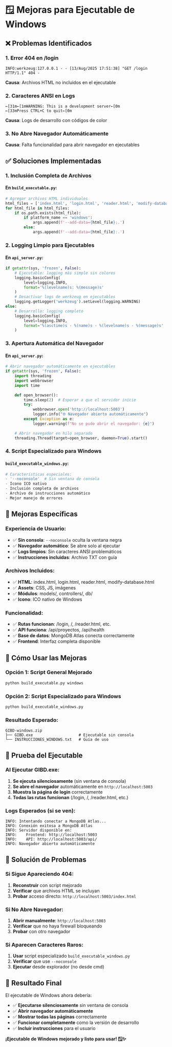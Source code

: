 # 🪟 Mejoras para Ejecutable de Windows

## ❌ Problemas Identificados

### 1. **Error 404 en /login**
```
INFO:werkzeug:127.0.0.1 - - [13/Aug/2025 17:51:38] "GET /login HTTP/1.1" 404 -
```
**Causa**: Archivos HTML no incluidos en el ejecutable

### 2. **Caracteres ANSI en Logs**
```
←[31m←[1mWARNING: This is a development server←[0m
←[33mPress CTRL+C to quit←[0m
```
**Causa**: Logs de desarrollo con códigos de color

### 3. **No Abre Navegador Automáticamente**
**Causa**: Falta funcionalidad para abrir navegador en ejecutables

## ✅ Soluciones Implementadas

### 1. **Inclusión Completa de Archivos**

#### En `build_executable.py`:
```python
# Agregar archivos HTML individuales
html_files = ['index.html', 'login.html', 'reader.html', 'modify-database.html']
for html_file in html_files:
    if os.path.exists(html_file):
        if platform_name == 'windows':
            args.append(f'--add-data={html_file};.')
        else:
            args.append(f'--add-data={html_file}:.')
```

### 2. **Logging Limpio para Ejecutables**

#### En `api_server.py`:
```python
if getattr(sys, 'frozen', False):
    # Ejecutable: logging más simple sin colores
    logging.basicConfig(
        level=logging.INFO,
        format='%(levelname)s: %(message)s'
    )
    # Desactivar logs de werkzeug en ejecutables
    logging.getLogger('werkzeug').setLevel(logging.WARNING)
else:
    # Desarrollo: logging completo
    logging.basicConfig(
        level=logging.INFO,
        format='%(asctime)s - %(name)s - %(levelname)s - %(message)s'
    )
```

### 3. **Apertura Automática del Navegador**

#### En `api_server.py`:
```python
# Abrir navegador automáticamente en ejecutables
if getattr(sys, 'frozen', False):
    import threading
    import webbrowser
    import time
    
    def open_browser():
        time.sleep(2)  # Esperar a que el servidor inicie
        try:
            webbrowser.open('http://localhost:5003')
            logger.info("🌐 Navegador abierto automáticamente")
        except Exception as e:
            logger.warning(f"No se pudo abrir el navegador: {e}")
    
    # Abrir navegador en hilo separado
    threading.Thread(target=open_browser, daemon=True).start()
```

### 4. **Script Especializado para Windows**

#### `build_executable_windows.py`:
```python
# Características especiales:
- '--noconsole'  # Sin ventana de consola
- Icono ICO nativo
- Inclusión completa de archivos
- Archivo de instrucciones automático
- Mejor manejo de errores
```

## 🎯 Mejoras Específicas

### **Experiencia de Usuario:**
- ✅ **Sin consola**: `--noconsole` oculta la ventana negra
- ✅ **Navegador automático**: Se abre solo al ejecutar
- ✅ **Logs limpios**: Sin caracteres ANSI problemáticos
- ✅ **Instrucciones incluidas**: Archivo TXT con guía

### **Archivos Incluidos:**
- ✅ **HTML**: index.html, login.html, reader.html, modify-database.html
- ✅ **Assets**: CSS, JS, imágenes
- ✅ **Módulos**: models/, controllers/, db/
- ✅ **Icono**: ICO nativo de Windows

### **Funcionalidad:**
- ✅ **Rutas funcionan**: /login, /, /reader.html, etc.
- ✅ **API funciona**: /api/proyectos, /api/health
- ✅ **Base de datos**: MongoDB Atlas conecta correctamente
- ✅ **Frontend**: Interfaz completa disponible

## 🚀 Cómo Usar las Mejoras

### **Opción 1: Script General Mejorado**
```bash
python build_executable.py windows
```

### **Opción 2: Script Especializado para Windows**
```bash
python build_executable_windows.py
```

### **Resultado Esperado:**
```
GIBD-windows.zip
├── GIBD.exe                    # Ejecutable sin consola
└── INSTRUCCIONES_WINDOWS.txt   # Guía de uso
```

## 🧪 Prueba del Ejecutable

### **Al Ejecutar GIBD.exe:**
1. **Se ejecuta silenciosamente** (sin ventana de consola)
2. **Se abre el navegador** automáticamente en `http://localhost:5003`
3. **Muestra la página de login** correctamente
4. **Todas las rutas funcionan** (/login, /, /reader.html, etc.)

### **Logs Esperados (si se ven):**
```
INFO: Intentando conectar a MongoDB Atlas...
INFO: Conexión exitosa a MongoDB Atlas
INFO: Servidor disponible en:
INFO:    Frontend: http://localhost:5003
INFO:    API: http://localhost:5003/api/
INFO: Navegador abierto automáticamente
```

## 🔧 Solución de Problemas

### **Si Sigue Apareciendo 404:**
1. **Reconstruir** con script mejorado
2. **Verificar** que archivos HTML se incluyan
3. **Probar** acceso directo: `http://localhost:5003/index.html`

### **Si No Abre Navegador:**
1. **Abrir manualmente**: `http://localhost:5003`
2. **Verificar** que no haya firewall bloqueando
3. **Probar** con otro navegador

### **Si Aparecen Caracteres Raros:**
1. **Usar** script especializado `build_executable_windows.py`
2. **Verificar** que use `--noconsole`
3. **Ejecutar** desde explorador (no desde cmd)

## 🎉 Resultado Final

El ejecutable de Windows ahora debería:

- ✅ **Ejecutarse silenciosamente** sin ventana de consola
- ✅ **Abrir navegador automáticamente**
- ✅ **Mostrar todas las páginas** correctamente
- ✅ **Funcionar completamente** como la versión de desarrollo
- ✅ **Incluir instrucciones** para el usuario

**¡Ejecutable de Windows mejorado y listo para usar! 🪟✨**
